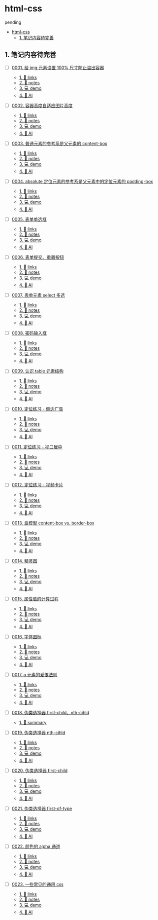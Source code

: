 # html-css

pending

<!-- region:toc -->
- [html-css](#html-css)
  - [1. 笔记内容待完善](#1-笔记内容待完善)
<!-- endregion:toc -->

## 1. 笔记内容待完善

- [ ] [0001. 给 img 元素设置 100% 尺寸防止溢出容器](https://github.com/Tdahuyou/html-css/tree/main/0001.%20%E7%BB%99%20img%20%E5%85%83%E7%B4%A0%E8%AE%BE%E7%BD%AE%20100%25%20%E5%B0%BA%E5%AF%B8%E9%98%B2%E6%AD%A2%E6%BA%A2%E5%87%BA%E5%AE%B9%E5%99%A8/README.md) <!-- [locale](./0001.%20%E7%BB%99%20img%20%E5%85%83%E7%B4%A0%E8%AE%BE%E7%BD%AE%20100%25%20%E5%B0%BA%E5%AF%B8%E9%98%B2%E6%AD%A2%E6%BA%A2%E5%87%BA%E5%AE%B9%E5%99%A8/README.md) -->  
  <!-- region:toc -->
  - [1. 🔗 links](https://github.com/Tdahuyou/html-css/tree/main/0001.%20%E7%BB%99%20img%20%E5%85%83%E7%B4%A0%E8%AE%BE%E7%BD%AE%20100%25%20%E5%B0%BA%E5%AF%B8%E9%98%B2%E6%AD%A2%E6%BA%A2%E5%87%BA%E5%AE%B9%E5%99%A8/README.md#1--links)
  - [2. 📒 notes](https://github.com/Tdahuyou/html-css/tree/main/0001.%20%E7%BB%99%20img%20%E5%85%83%E7%B4%A0%E8%AE%BE%E7%BD%AE%20100%25%20%E5%B0%BA%E5%AF%B8%E9%98%B2%E6%AD%A2%E6%BA%A2%E5%87%BA%E5%AE%B9%E5%99%A8/README.md#2--notes)
  - [3. 💻 demo](https://github.com/Tdahuyou/html-css/tree/main/0001.%20%E7%BB%99%20img%20%E5%85%83%E7%B4%A0%E8%AE%BE%E7%BD%AE%20100%25%20%E5%B0%BA%E5%AF%B8%E9%98%B2%E6%AD%A2%E6%BA%A2%E5%87%BA%E5%AE%B9%E5%99%A8/README.md#3--demo)
  - [4. 🤖 AI](https://github.com/Tdahuyou/html-css/tree/main/0001.%20%E7%BB%99%20img%20%E5%85%83%E7%B4%A0%E8%AE%BE%E7%BD%AE%20100%25%20%E5%B0%BA%E5%AF%B8%E9%98%B2%E6%AD%A2%E6%BA%A2%E5%87%BA%E5%AE%B9%E5%99%A8/README.md#4--ai)
  <!-- endregion:toc -->
  

- [ ] [0002. 容器高度自适应图片高度](https://github.com/Tdahuyou/html-css/tree/main/0002.%20%E5%AE%B9%E5%99%A8%E9%AB%98%E5%BA%A6%E8%87%AA%E9%80%82%E5%BA%94%E5%9B%BE%E7%89%87%E9%AB%98%E5%BA%A6/README.md) <!-- [locale](./0002.%20%E5%AE%B9%E5%99%A8%E9%AB%98%E5%BA%A6%E8%87%AA%E9%80%82%E5%BA%94%E5%9B%BE%E7%89%87%E9%AB%98%E5%BA%A6/README.md) -->  
  <!-- region:toc -->
  - [1. 🔗 links](https://github.com/Tdahuyou/html-css/tree/main/0002.%20%E5%AE%B9%E5%99%A8%E9%AB%98%E5%BA%A6%E8%87%AA%E9%80%82%E5%BA%94%E5%9B%BE%E7%89%87%E9%AB%98%E5%BA%A6/README.md#1--links)
  - [2. 📒 notes](https://github.com/Tdahuyou/html-css/tree/main/0002.%20%E5%AE%B9%E5%99%A8%E9%AB%98%E5%BA%A6%E8%87%AA%E9%80%82%E5%BA%94%E5%9B%BE%E7%89%87%E9%AB%98%E5%BA%A6/README.md#2--notes)
  - [3. 💻 demo](https://github.com/Tdahuyou/html-css/tree/main/0002.%20%E5%AE%B9%E5%99%A8%E9%AB%98%E5%BA%A6%E8%87%AA%E9%80%82%E5%BA%94%E5%9B%BE%E7%89%87%E9%AB%98%E5%BA%A6/README.md#3--demo)
  - [4. 🤖 AI](https://github.com/Tdahuyou/html-css/tree/main/0002.%20%E5%AE%B9%E5%99%A8%E9%AB%98%E5%BA%A6%E8%87%AA%E9%80%82%E5%BA%94%E5%9B%BE%E7%89%87%E9%AB%98%E5%BA%A6/README.md#4--ai)
  <!-- endregion:toc -->
  

- [ ] [0003. 普通元素的参考系是父元素的 content-box](https://github.com/Tdahuyou/html-css/tree/main/0003.%20%E6%99%AE%E9%80%9A%E5%85%83%E7%B4%A0%E7%9A%84%E5%8F%82%E8%80%83%E7%B3%BB%E6%98%AF%E7%88%B6%E5%85%83%E7%B4%A0%E7%9A%84%20content-box/README.md) <!-- [locale](./0003.%20%E6%99%AE%E9%80%9A%E5%85%83%E7%B4%A0%E7%9A%84%E5%8F%82%E8%80%83%E7%B3%BB%E6%98%AF%E7%88%B6%E5%85%83%E7%B4%A0%E7%9A%84%20content-box/README.md) -->  
  <!-- region:toc -->
  - [1. 🔗 links](https://github.com/Tdahuyou/html-css/tree/main/0003.%20%E6%99%AE%E9%80%9A%E5%85%83%E7%B4%A0%E7%9A%84%E5%8F%82%E8%80%83%E7%B3%BB%E6%98%AF%E7%88%B6%E5%85%83%E7%B4%A0%E7%9A%84%20content-box/README.md#1--links)
  - [2. 📒 notes](https://github.com/Tdahuyou/html-css/tree/main/0003.%20%E6%99%AE%E9%80%9A%E5%85%83%E7%B4%A0%E7%9A%84%E5%8F%82%E8%80%83%E7%B3%BB%E6%98%AF%E7%88%B6%E5%85%83%E7%B4%A0%E7%9A%84%20content-box/README.md#2--notes)
  - [3. 💻 demo](https://github.com/Tdahuyou/html-css/tree/main/0003.%20%E6%99%AE%E9%80%9A%E5%85%83%E7%B4%A0%E7%9A%84%E5%8F%82%E8%80%83%E7%B3%BB%E6%98%AF%E7%88%B6%E5%85%83%E7%B4%A0%E7%9A%84%20content-box/README.md#3--demo)
  - [4. 🤖 AI](https://github.com/Tdahuyou/html-css/tree/main/0003.%20%E6%99%AE%E9%80%9A%E5%85%83%E7%B4%A0%E7%9A%84%E5%8F%82%E8%80%83%E7%B3%BB%E6%98%AF%E7%88%B6%E5%85%83%E7%B4%A0%E7%9A%84%20content-box/README.md#4--ai)
  <!-- endregion:toc -->
  

- [ ] [0004. absolute 定位元素的参考系是父元素中的定位元素的 padding-box](https://github.com/Tdahuyou/html-css/tree/main/0004.%20absolute%20%E5%AE%9A%E4%BD%8D%E5%85%83%E7%B4%A0%E7%9A%84%E5%8F%82%E8%80%83%E7%B3%BB%E6%98%AF%E7%88%B6%E5%85%83%E7%B4%A0%E4%B8%AD%E7%9A%84%E5%AE%9A%E4%BD%8D%E5%85%83%E7%B4%A0%E7%9A%84%20padding-box/README.md) <!-- [locale](./0004.%20absolute%20%E5%AE%9A%E4%BD%8D%E5%85%83%E7%B4%A0%E7%9A%84%E5%8F%82%E8%80%83%E7%B3%BB%E6%98%AF%E7%88%B6%E5%85%83%E7%B4%A0%E4%B8%AD%E7%9A%84%E5%AE%9A%E4%BD%8D%E5%85%83%E7%B4%A0%E7%9A%84%20padding-box/README.md) -->  
  <!-- region:toc -->
  - [1. 🔗 links](https://github.com/Tdahuyou/html-css/tree/main/0004.%20absolute%20%E5%AE%9A%E4%BD%8D%E5%85%83%E7%B4%A0%E7%9A%84%E5%8F%82%E8%80%83%E7%B3%BB%E6%98%AF%E7%88%B6%E5%85%83%E7%B4%A0%E4%B8%AD%E7%9A%84%E5%AE%9A%E4%BD%8D%E5%85%83%E7%B4%A0%E7%9A%84%20padding-box/README.md#1--links)
  - [2. 📒 notes](https://github.com/Tdahuyou/html-css/tree/main/0004.%20absolute%20%E5%AE%9A%E4%BD%8D%E5%85%83%E7%B4%A0%E7%9A%84%E5%8F%82%E8%80%83%E7%B3%BB%E6%98%AF%E7%88%B6%E5%85%83%E7%B4%A0%E4%B8%AD%E7%9A%84%E5%AE%9A%E4%BD%8D%E5%85%83%E7%B4%A0%E7%9A%84%20padding-box/README.md#2--notes)
  - [3. 💻 demo](https://github.com/Tdahuyou/html-css/tree/main/0004.%20absolute%20%E5%AE%9A%E4%BD%8D%E5%85%83%E7%B4%A0%E7%9A%84%E5%8F%82%E8%80%83%E7%B3%BB%E6%98%AF%E7%88%B6%E5%85%83%E7%B4%A0%E4%B8%AD%E7%9A%84%E5%AE%9A%E4%BD%8D%E5%85%83%E7%B4%A0%E7%9A%84%20padding-box/README.md#3--demo)
  - [4. 🤖 AI](https://github.com/Tdahuyou/html-css/tree/main/0004.%20absolute%20%E5%AE%9A%E4%BD%8D%E5%85%83%E7%B4%A0%E7%9A%84%E5%8F%82%E8%80%83%E7%B3%BB%E6%98%AF%E7%88%B6%E5%85%83%E7%B4%A0%E4%B8%AD%E7%9A%84%E5%AE%9A%E4%BD%8D%E5%85%83%E7%B4%A0%E7%9A%84%20padding-box/README.md#4--ai)
  <!-- endregion:toc -->
  

- [ ] [0005. 表单单选框](https://github.com/Tdahuyou/html-css/tree/main/0005.%20%E8%A1%A8%E5%8D%95%E5%8D%95%E9%80%89%E6%A1%86/README.md) <!-- [locale](./0005.%20%E8%A1%A8%E5%8D%95%E5%8D%95%E9%80%89%E6%A1%86/README.md) -->  
  <!-- region:toc -->
  - [1. 🔗 links](https://github.com/Tdahuyou/html-css/tree/main/0005.%20%E8%A1%A8%E5%8D%95%E5%8D%95%E9%80%89%E6%A1%86/README.md#1--links)
  - [2. 📒 notes](https://github.com/Tdahuyou/html-css/tree/main/0005.%20%E8%A1%A8%E5%8D%95%E5%8D%95%E9%80%89%E6%A1%86/README.md#2--notes)
  - [3. 💻 demo](https://github.com/Tdahuyou/html-css/tree/main/0005.%20%E8%A1%A8%E5%8D%95%E5%8D%95%E9%80%89%E6%A1%86/README.md#3--demo)
  - [4. 🤖 AI](https://github.com/Tdahuyou/html-css/tree/main/0005.%20%E8%A1%A8%E5%8D%95%E5%8D%95%E9%80%89%E6%A1%86/README.md#4--ai)
  <!-- endregion:toc -->
  

- [ ] [0006. 表单提交、重置按钮](https://github.com/Tdahuyou/html-css/tree/main/0006.%20%E8%A1%A8%E5%8D%95%E6%8F%90%E4%BA%A4%E3%80%81%E9%87%8D%E7%BD%AE%E6%8C%89%E9%92%AE/README.md) <!-- [locale](./0006.%20%E8%A1%A8%E5%8D%95%E6%8F%90%E4%BA%A4%E3%80%81%E9%87%8D%E7%BD%AE%E6%8C%89%E9%92%AE/README.md) -->  
  <!-- region:toc -->
  - [1. 🔗 links](https://github.com/Tdahuyou/html-css/tree/main/0006.%20%E8%A1%A8%E5%8D%95%E6%8F%90%E4%BA%A4%E3%80%81%E9%87%8D%E7%BD%AE%E6%8C%89%E9%92%AE/README.md#1--links)
  - [2. 📒 notes](https://github.com/Tdahuyou/html-css/tree/main/0006.%20%E8%A1%A8%E5%8D%95%E6%8F%90%E4%BA%A4%E3%80%81%E9%87%8D%E7%BD%AE%E6%8C%89%E9%92%AE/README.md#2--notes)
  - [3. 💻 demo](https://github.com/Tdahuyou/html-css/tree/main/0006.%20%E8%A1%A8%E5%8D%95%E6%8F%90%E4%BA%A4%E3%80%81%E9%87%8D%E7%BD%AE%E6%8C%89%E9%92%AE/README.md#3--demo)
  - [4. 🤖 AI](https://github.com/Tdahuyou/html-css/tree/main/0006.%20%E8%A1%A8%E5%8D%95%E6%8F%90%E4%BA%A4%E3%80%81%E9%87%8D%E7%BD%AE%E6%8C%89%E9%92%AE/README.md#4--ai)
  <!-- endregion:toc -->
  

- [ ] [0007. 表单元素 select 多选](https://github.com/Tdahuyou/html-css/tree/main/0007.%20%E8%A1%A8%E5%8D%95%E5%85%83%E7%B4%A0%20select%20%E5%A4%9A%E9%80%89/README.md) <!-- [locale](./0007.%20%E8%A1%A8%E5%8D%95%E5%85%83%E7%B4%A0%20select%20%E5%A4%9A%E9%80%89/README.md) -->  
  <!-- region:toc -->
  - [1. 🔗 links](https://github.com/Tdahuyou/html-css/tree/main/0007.%20%E8%A1%A8%E5%8D%95%E5%85%83%E7%B4%A0%20select%20%E5%A4%9A%E9%80%89/README.md#1--links)
  - [2. 📒 notes](https://github.com/Tdahuyou/html-css/tree/main/0007.%20%E8%A1%A8%E5%8D%95%E5%85%83%E7%B4%A0%20select%20%E5%A4%9A%E9%80%89/README.md#2--notes)
  - [3. 💻 demo](https://github.com/Tdahuyou/html-css/tree/main/0007.%20%E8%A1%A8%E5%8D%95%E5%85%83%E7%B4%A0%20select%20%E5%A4%9A%E9%80%89/README.md#3--demo)
  - [4. 🤖 AI](https://github.com/Tdahuyou/html-css/tree/main/0007.%20%E8%A1%A8%E5%8D%95%E5%85%83%E7%B4%A0%20select%20%E5%A4%9A%E9%80%89/README.md#4--ai)
  <!-- endregion:toc -->
  

- [ ] [0008. 密码输入框](https://github.com/Tdahuyou/html-css/tree/main/0008.%20%E5%AF%86%E7%A0%81%E8%BE%93%E5%85%A5%E6%A1%86/README.md) <!-- [locale](./0008.%20%E5%AF%86%E7%A0%81%E8%BE%93%E5%85%A5%E6%A1%86/README.md) -->  
  <!-- region:toc -->
  - [1. 🔗 links](https://github.com/Tdahuyou/html-css/tree/main/0008.%20%E5%AF%86%E7%A0%81%E8%BE%93%E5%85%A5%E6%A1%86/README.md#1--links)
  - [2. 📒 notes](https://github.com/Tdahuyou/html-css/tree/main/0008.%20%E5%AF%86%E7%A0%81%E8%BE%93%E5%85%A5%E6%A1%86/README.md#2--notes)
  - [3. 💻 demo](https://github.com/Tdahuyou/html-css/tree/main/0008.%20%E5%AF%86%E7%A0%81%E8%BE%93%E5%85%A5%E6%A1%86/README.md#3--demo)
  - [4. 🤖 AI](https://github.com/Tdahuyou/html-css/tree/main/0008.%20%E5%AF%86%E7%A0%81%E8%BE%93%E5%85%A5%E6%A1%86/README.md#4--ai)
  <!-- endregion:toc -->
  

- [ ] [0009. 认识 table 元素结构](https://github.com/Tdahuyou/html-css/tree/main/0009.%20%E8%AE%A4%E8%AF%86%20table%20%E5%85%83%E7%B4%A0%E7%BB%93%E6%9E%84/README.md) <!-- [locale](./0009.%20%E8%AE%A4%E8%AF%86%20table%20%E5%85%83%E7%B4%A0%E7%BB%93%E6%9E%84/README.md) -->  
  <!-- region:toc -->
  - [1. 🔗 links](https://github.com/Tdahuyou/html-css/tree/main/0009.%20%E8%AE%A4%E8%AF%86%20table%20%E5%85%83%E7%B4%A0%E7%BB%93%E6%9E%84/README.md#1--links)
  - [2. 📒 notes](https://github.com/Tdahuyou/html-css/tree/main/0009.%20%E8%AE%A4%E8%AF%86%20table%20%E5%85%83%E7%B4%A0%E7%BB%93%E6%9E%84/README.md#2--notes)
  - [3. 💻 demo](https://github.com/Tdahuyou/html-css/tree/main/0009.%20%E8%AE%A4%E8%AF%86%20table%20%E5%85%83%E7%B4%A0%E7%BB%93%E6%9E%84/README.md#3--demo)
  - [4. 🤖 AI](https://github.com/Tdahuyou/html-css/tree/main/0009.%20%E8%AE%A4%E8%AF%86%20table%20%E5%85%83%E7%B4%A0%E7%BB%93%E6%9E%84/README.md#4--ai)
  <!-- endregion:toc -->
  

- [ ] [0010. 定位练习 - 侧边广告](https://github.com/Tdahuyou/html-css/tree/main/0010.%20%E5%AE%9A%E4%BD%8D%E7%BB%83%E4%B9%A0%20-%20%E4%BE%A7%E8%BE%B9%E5%B9%BF%E5%91%8A/README.md) <!-- [locale](./0010.%20%E5%AE%9A%E4%BD%8D%E7%BB%83%E4%B9%A0%20-%20%E4%BE%A7%E8%BE%B9%E5%B9%BF%E5%91%8A/README.md) -->  
  
  <!-- region:toc -->
  - [1. 🔗 links](https://github.com/Tdahuyou/html-css/tree/main/0010.%20%E5%AE%9A%E4%BD%8D%E7%BB%83%E4%B9%A0%20-%20%E4%BE%A7%E8%BE%B9%E5%B9%BF%E5%91%8A/README.md#1--links)
  - [2. 📒 notes](https://github.com/Tdahuyou/html-css/tree/main/0010.%20%E5%AE%9A%E4%BD%8D%E7%BB%83%E4%B9%A0%20-%20%E4%BE%A7%E8%BE%B9%E5%B9%BF%E5%91%8A/README.md#2--notes)
  - [3. 💻 demo](https://github.com/Tdahuyou/html-css/tree/main/0010.%20%E5%AE%9A%E4%BD%8D%E7%BB%83%E4%B9%A0%20-%20%E4%BE%A7%E8%BE%B9%E5%B9%BF%E5%91%8A/README.md#3--demo)
  - [4. 🤖 AI](https://github.com/Tdahuyou/html-css/tree/main/0010.%20%E5%AE%9A%E4%BD%8D%E7%BB%83%E4%B9%A0%20-%20%E4%BE%A7%E8%BE%B9%E5%B9%BF%E5%91%8A/README.md#4--ai)
  <!-- endregion:toc -->
  

- [ ] [0011. 定位练习 - 视口居中](https://github.com/Tdahuyou/html-css/tree/main/0011.%20%E5%AE%9A%E4%BD%8D%E7%BB%83%E4%B9%A0%20-%20%E8%A7%86%E5%8F%A3%E5%B1%85%E4%B8%AD/README.md) <!-- [locale](./0011.%20%E5%AE%9A%E4%BD%8D%E7%BB%83%E4%B9%A0%20-%20%E8%A7%86%E5%8F%A3%E5%B1%85%E4%B8%AD/README.md) -->  
  <!-- region:toc -->
  - [1. 🔗 links](https://github.com/Tdahuyou/html-css/tree/main/0011.%20%E5%AE%9A%E4%BD%8D%E7%BB%83%E4%B9%A0%20-%20%E8%A7%86%E5%8F%A3%E5%B1%85%E4%B8%AD/README.md#1--links)
  - [2. 📒 notes](https://github.com/Tdahuyou/html-css/tree/main/0011.%20%E5%AE%9A%E4%BD%8D%E7%BB%83%E4%B9%A0%20-%20%E8%A7%86%E5%8F%A3%E5%B1%85%E4%B8%AD/README.md#2--notes)
  - [3. 💻 demo](https://github.com/Tdahuyou/html-css/tree/main/0011.%20%E5%AE%9A%E4%BD%8D%E7%BB%83%E4%B9%A0%20-%20%E8%A7%86%E5%8F%A3%E5%B1%85%E4%B8%AD/README.md#3--demo)
  - [4. 🤖 AI](https://github.com/Tdahuyou/html-css/tree/main/0011.%20%E5%AE%9A%E4%BD%8D%E7%BB%83%E4%B9%A0%20-%20%E8%A7%86%E5%8F%A3%E5%B1%85%E4%B8%AD/README.md#4--ai)
  <!-- endregion:toc -->
  
  

- [ ] [0012. 定位练习 - 视频卡片](https://github.com/Tdahuyou/html-css/tree/main/0012.%20%E5%AE%9A%E4%BD%8D%E7%BB%83%E4%B9%A0%20-%20%E8%A7%86%E9%A2%91%E5%8D%A1%E7%89%87/README.md) <!-- [locale](./0012.%20%E5%AE%9A%E4%BD%8D%E7%BB%83%E4%B9%A0%20-%20%E8%A7%86%E9%A2%91%E5%8D%A1%E7%89%87/README.md) -->  
  <!-- region:toc -->
  - [1. 🔗 links](https://github.com/Tdahuyou/html-css/tree/main/0012.%20%E5%AE%9A%E4%BD%8D%E7%BB%83%E4%B9%A0%20-%20%E8%A7%86%E9%A2%91%E5%8D%A1%E7%89%87/README.md#1--links)
  - [2. 📒 notes](https://github.com/Tdahuyou/html-css/tree/main/0012.%20%E5%AE%9A%E4%BD%8D%E7%BB%83%E4%B9%A0%20-%20%E8%A7%86%E9%A2%91%E5%8D%A1%E7%89%87/README.md#2--notes)
  - [3. 💻 demo](https://github.com/Tdahuyou/html-css/tree/main/0012.%20%E5%AE%9A%E4%BD%8D%E7%BB%83%E4%B9%A0%20-%20%E8%A7%86%E9%A2%91%E5%8D%A1%E7%89%87/README.md#3--demo)
  - [4. 🤖 AI](https://github.com/Tdahuyou/html-css/tree/main/0012.%20%E5%AE%9A%E4%BD%8D%E7%BB%83%E4%B9%A0%20-%20%E8%A7%86%E9%A2%91%E5%8D%A1%E7%89%87/README.md#4--ai)
  <!-- endregion:toc -->
  

- [ ] [0013. 盒模型 content-box vs. border-box](https://github.com/Tdahuyou/html-css/tree/main/0013.%20%E7%9B%92%E6%A8%A1%E5%9E%8B%20content-box%20vs.%20border-box/README.md) <!-- [locale](./0013.%20%E7%9B%92%E6%A8%A1%E5%9E%8B%20content-box%20vs.%20border-box/README.md) -->  
  <!-- region:toc -->
  - [1. 🔗 links](https://github.com/Tdahuyou/html-css/tree/main/0013.%20%E7%9B%92%E6%A8%A1%E5%9E%8B%20content-box%20vs.%20border-box/README.md#1--links)
  - [2. 📒 notes](https://github.com/Tdahuyou/html-css/tree/main/0013.%20%E7%9B%92%E6%A8%A1%E5%9E%8B%20content-box%20vs.%20border-box/README.md#2--notes)
  - [3. 💻 demo](https://github.com/Tdahuyou/html-css/tree/main/0013.%20%E7%9B%92%E6%A8%A1%E5%9E%8B%20content-box%20vs.%20border-box/README.md#3--demo)
  - [4. 🤖 AI](https://github.com/Tdahuyou/html-css/tree/main/0013.%20%E7%9B%92%E6%A8%A1%E5%9E%8B%20content-box%20vs.%20border-box/README.md#4--ai)
  <!-- endregion:toc -->
  

- [ ] [0014. 精灵图](https://github.com/Tdahuyou/html-css/tree/main/0014.%20%E7%B2%BE%E7%81%B5%E5%9B%BE/README.md) <!-- [locale](./0014.%20%E7%B2%BE%E7%81%B5%E5%9B%BE/README.md) -->  
  <!-- region:toc -->
  - [1. 🔗 links](https://github.com/Tdahuyou/html-css/tree/main/0014.%20%E7%B2%BE%E7%81%B5%E5%9B%BE/README.md#1--links)
  - [2. 📒 notes](https://github.com/Tdahuyou/html-css/tree/main/0014.%20%E7%B2%BE%E7%81%B5%E5%9B%BE/README.md#2--notes)
  - [3. 💻 demo](https://github.com/Tdahuyou/html-css/tree/main/0014.%20%E7%B2%BE%E7%81%B5%E5%9B%BE/README.md#3--demo)
  - [4. 🤖 AI](https://github.com/Tdahuyou/html-css/tree/main/0014.%20%E7%B2%BE%E7%81%B5%E5%9B%BE/README.md#4--ai)
  <!-- endregion:toc -->
  

- [ ] [0015. 属性值的计算过程](https://github.com/Tdahuyou/html-css/tree/main/0015.%20%E5%B1%9E%E6%80%A7%E5%80%BC%E7%9A%84%E8%AE%A1%E7%AE%97%E8%BF%87%E7%A8%8B/README.md) <!-- [locale](./0015.%20%E5%B1%9E%E6%80%A7%E5%80%BC%E7%9A%84%E8%AE%A1%E7%AE%97%E8%BF%87%E7%A8%8B/README.md) -->  
  <!-- region:toc -->
  - [1. 🔗 links](https://github.com/Tdahuyou/html-css/tree/main/0015.%20%E5%B1%9E%E6%80%A7%E5%80%BC%E7%9A%84%E8%AE%A1%E7%AE%97%E8%BF%87%E7%A8%8B/README.md#1--links)
  - [2. 📒 notes](https://github.com/Tdahuyou/html-css/tree/main/0015.%20%E5%B1%9E%E6%80%A7%E5%80%BC%E7%9A%84%E8%AE%A1%E7%AE%97%E8%BF%87%E7%A8%8B/README.md#2--notes)
  - [3. 💻 demo](https://github.com/Tdahuyou/html-css/tree/main/0015.%20%E5%B1%9E%E6%80%A7%E5%80%BC%E7%9A%84%E8%AE%A1%E7%AE%97%E8%BF%87%E7%A8%8B/README.md#3--demo)
  - [4. 🤖 AI](https://github.com/Tdahuyou/html-css/tree/main/0015.%20%E5%B1%9E%E6%80%A7%E5%80%BC%E7%9A%84%E8%AE%A1%E7%AE%97%E8%BF%87%E7%A8%8B/README.md#4--ai)
  <!-- endregion:toc -->
  

- [ ] [0016. 字体图标](https://github.com/Tdahuyou/html-css/tree/main/0016.%20%E5%AD%97%E4%BD%93%E5%9B%BE%E6%A0%87/README.md) <!-- [locale](./0016.%20%E5%AD%97%E4%BD%93%E5%9B%BE%E6%A0%87/README.md) -->  
  <!-- region:toc -->
  - [1. 🔗 links](https://github.com/Tdahuyou/html-css/tree/main/0016.%20%E5%AD%97%E4%BD%93%E5%9B%BE%E6%A0%87/README.md#1--links)
  - [2. 📒 notes](https://github.com/Tdahuyou/html-css/tree/main/0016.%20%E5%AD%97%E4%BD%93%E5%9B%BE%E6%A0%87/README.md#2--notes)
  - [3. 💻 demo](https://github.com/Tdahuyou/html-css/tree/main/0016.%20%E5%AD%97%E4%BD%93%E5%9B%BE%E6%A0%87/README.md#3--demo)
  - [4. 🤖 AI](https://github.com/Tdahuyou/html-css/tree/main/0016.%20%E5%AD%97%E4%BD%93%E5%9B%BE%E6%A0%87/README.md#4--ai)
  <!-- endregion:toc -->
  

- [ ] [0017. a 元素的爱恨法则](https://github.com/Tdahuyou/html-css/tree/main/0017.%20a%20%E5%85%83%E7%B4%A0%E7%9A%84%E7%88%B1%E6%81%A8%E6%B3%95%E5%88%99/README.md) <!-- [locale](./0017.%20a%20%E5%85%83%E7%B4%A0%E7%9A%84%E7%88%B1%E6%81%A8%E6%B3%95%E5%88%99/README.md) -->  
  <!-- region:toc -->
  - [1. 🔗 links](https://github.com/Tdahuyou/html-css/tree/main/0017.%20a%20%E5%85%83%E7%B4%A0%E7%9A%84%E7%88%B1%E6%81%A8%E6%B3%95%E5%88%99/README.md#1--links)
  - [2. 📒 notes](https://github.com/Tdahuyou/html-css/tree/main/0017.%20a%20%E5%85%83%E7%B4%A0%E7%9A%84%E7%88%B1%E6%81%A8%E6%B3%95%E5%88%99/README.md#2--notes)
  - [3. 💻 demo](https://github.com/Tdahuyou/html-css/tree/main/0017.%20a%20%E5%85%83%E7%B4%A0%E7%9A%84%E7%88%B1%E6%81%A8%E6%B3%95%E5%88%99/README.md#3--demo)
  - [4. 🤖 AI](https://github.com/Tdahuyou/html-css/tree/main/0017.%20a%20%E5%85%83%E7%B4%A0%E7%9A%84%E7%88%B1%E6%81%A8%E6%B3%95%E5%88%99/README.md#4--ai)
  <!-- endregion:toc -->
  

- [ ] [0018. 伪类选择器 first-child、nth-cihld](https://github.com/Tdahuyou/html-css/tree/main/0018.%20%E4%BC%AA%E7%B1%BB%E9%80%89%E6%8B%A9%E5%99%A8%20first-child%E3%80%81nth-cihld/README.md) <!-- [locale](./0018.%20%E4%BC%AA%E7%B1%BB%E9%80%89%E6%8B%A9%E5%99%A8%20first-child%E3%80%81nth-cihld/README.md) -->  
  <!-- region:toc -->
  - [1. 📝 summary](https://github.com/Tdahuyou/html-css/tree/main/0018.%20%E4%BC%AA%E7%B1%BB%E9%80%89%E6%8B%A9%E5%99%A8%20first-child%E3%80%81nth-cihld/README.md#1--summary)
  <!-- endregion:toc -->
  

- [ ] [0019. 伪类选择器 nth-cihld](https://github.com/Tdahuyou/html-css/tree/main/0019.%20%E4%BC%AA%E7%B1%BB%E9%80%89%E6%8B%A9%E5%99%A8%20nth-cihld/README.md) <!-- [locale](./0019.%20%E4%BC%AA%E7%B1%BB%E9%80%89%E6%8B%A9%E5%99%A8%20nth-cihld/README.md) -->  
  <!-- region:toc -->
  - [1. 🔗 links](https://github.com/Tdahuyou/html-css/tree/main/0019.%20%E4%BC%AA%E7%B1%BB%E9%80%89%E6%8B%A9%E5%99%A8%20nth-cihld/README.md#1--links)
  - [2. 📒 notes](https://github.com/Tdahuyou/html-css/tree/main/0019.%20%E4%BC%AA%E7%B1%BB%E9%80%89%E6%8B%A9%E5%99%A8%20nth-cihld/README.md#2--notes)
  - [3. 💻 demo](https://github.com/Tdahuyou/html-css/tree/main/0019.%20%E4%BC%AA%E7%B1%BB%E9%80%89%E6%8B%A9%E5%99%A8%20nth-cihld/README.md#3--demo)
  - [4. 🤖 AI](https://github.com/Tdahuyou/html-css/tree/main/0019.%20%E4%BC%AA%E7%B1%BB%E9%80%89%E6%8B%A9%E5%99%A8%20nth-cihld/README.md#4--ai)
  <!-- endregion:toc -->
  

- [ ] [0020. 伪类选择器 first-child](https://github.com/Tdahuyou/html-css/tree/main/0020.%20%E4%BC%AA%E7%B1%BB%E9%80%89%E6%8B%A9%E5%99%A8%20first-child/README.md) <!-- [locale](./0020.%20%E4%BC%AA%E7%B1%BB%E9%80%89%E6%8B%A9%E5%99%A8%20first-child/README.md) -->  
  <!-- region:toc -->
  - [1. 🔗 links](https://github.com/Tdahuyou/html-css/tree/main/0020.%20%E4%BC%AA%E7%B1%BB%E9%80%89%E6%8B%A9%E5%99%A8%20first-child/README.md#1--links)
  - [2. 📒 notes](https://github.com/Tdahuyou/html-css/tree/main/0020.%20%E4%BC%AA%E7%B1%BB%E9%80%89%E6%8B%A9%E5%99%A8%20first-child/README.md#2--notes)
  - [3. 💻 demo](https://github.com/Tdahuyou/html-css/tree/main/0020.%20%E4%BC%AA%E7%B1%BB%E9%80%89%E6%8B%A9%E5%99%A8%20first-child/README.md#3--demo)
  - [4. 🤖 AI](https://github.com/Tdahuyou/html-css/tree/main/0020.%20%E4%BC%AA%E7%B1%BB%E9%80%89%E6%8B%A9%E5%99%A8%20first-child/README.md#4--ai)
  <!-- endregion:toc -->
  

- [ ] [0021. 伪类选择器 first-of-type](https://github.com/Tdahuyou/html-css/tree/main/0021.%20%E4%BC%AA%E7%B1%BB%E9%80%89%E6%8B%A9%E5%99%A8%20first-of-type/README.md) <!-- [locale](./0021.%20%E4%BC%AA%E7%B1%BB%E9%80%89%E6%8B%A9%E5%99%A8%20first-of-type/README.md) -->  
  <!-- region:toc -->
  - [1. 🔗 links](https://github.com/Tdahuyou/html-css/tree/main/0021.%20%E4%BC%AA%E7%B1%BB%E9%80%89%E6%8B%A9%E5%99%A8%20first-of-type/README.md#1--links)
  - [2. 📒 notes](https://github.com/Tdahuyou/html-css/tree/main/0021.%20%E4%BC%AA%E7%B1%BB%E9%80%89%E6%8B%A9%E5%99%A8%20first-of-type/README.md#2--notes)
  - [3. 💻 demo](https://github.com/Tdahuyou/html-css/tree/main/0021.%20%E4%BC%AA%E7%B1%BB%E9%80%89%E6%8B%A9%E5%99%A8%20first-of-type/README.md#3--demo)
  - [4. 🤖 AI](https://github.com/Tdahuyou/html-css/tree/main/0021.%20%E4%BC%AA%E7%B1%BB%E9%80%89%E6%8B%A9%E5%99%A8%20first-of-type/README.md#4--ai)
  <!-- endregion:toc -->
  

- [ ] [0022. 颜色的 alpha 通道](https://github.com/Tdahuyou/html-css/tree/main/0022.%20%E9%A2%9C%E8%89%B2%E7%9A%84%20alpha%20%E9%80%9A%E9%81%93/README.md) <!-- [locale](./0022.%20%E9%A2%9C%E8%89%B2%E7%9A%84%20alpha%20%E9%80%9A%E9%81%93/README.md) -->  
  <!-- region:toc -->
  - [1. 🔗 links](https://github.com/Tdahuyou/html-css/tree/main/0022.%20%E9%A2%9C%E8%89%B2%E7%9A%84%20alpha%20%E9%80%9A%E9%81%93/README.md#1--links)
  - [2. 📒 notes](https://github.com/Tdahuyou/html-css/tree/main/0022.%20%E9%A2%9C%E8%89%B2%E7%9A%84%20alpha%20%E9%80%9A%E9%81%93/README.md#2--notes)
  - [3. 💻 demo](https://github.com/Tdahuyou/html-css/tree/main/0022.%20%E9%A2%9C%E8%89%B2%E7%9A%84%20alpha%20%E9%80%9A%E9%81%93/README.md#3--demo)
  - [4. 🤖 AI](https://github.com/Tdahuyou/html-css/tree/main/0022.%20%E9%A2%9C%E8%89%B2%E7%9A%84%20alpha%20%E9%80%9A%E9%81%93/README.md#4--ai)
  <!-- endregion:toc -->
  

- [ ] [0023. 一些常见的通用 css](https://github.com/Tdahuyou/html-css/tree/main/0023.%20%E4%B8%80%E4%BA%9B%E5%B8%B8%E8%A7%81%E7%9A%84%E9%80%9A%E7%94%A8%20css/README.md) <!-- [locale](./0023.%20%E4%B8%80%E4%BA%9B%E5%B8%B8%E8%A7%81%E7%9A%84%E9%80%9A%E7%94%A8%20css/README.md) -->  
  <!-- region:toc -->
  - [1. 🔗 links](https://github.com/Tdahuyou/html-css/tree/main/0023.%20%E4%B8%80%E4%BA%9B%E5%B8%B8%E8%A7%81%E7%9A%84%E9%80%9A%E7%94%A8%20css/README.md#1--links)
  - [2. 📒 notes](https://github.com/Tdahuyou/html-css/tree/main/0023.%20%E4%B8%80%E4%BA%9B%E5%B8%B8%E8%A7%81%E7%9A%84%E9%80%9A%E7%94%A8%20css/README.md#2--notes)
  - [3. 💻 demo](https://github.com/Tdahuyou/html-css/tree/main/0023.%20%E4%B8%80%E4%BA%9B%E5%B8%B8%E8%A7%81%E7%9A%84%E9%80%9A%E7%94%A8%20css/README.md#3--demo)
  - [4. 🤖 AI](https://github.com/Tdahuyou/html-css/tree/main/0023.%20%E4%B8%80%E4%BA%9B%E5%B8%B8%E8%A7%81%E7%9A%84%E9%80%9A%E7%94%A8%20css/README.md#4--ai)
  <!-- endregion:toc -->
  
